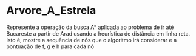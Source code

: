 # Arvore_A_Estrela

Represente a operação da busca A* aplicada ao problema de ir até Bucareste a partir
de Arad usando a heurística de distância em linha reta. Isto é, mostre a sequência de
nós que o algoritmo irá considerar e a pontuação de f, g e h para cada nó 
